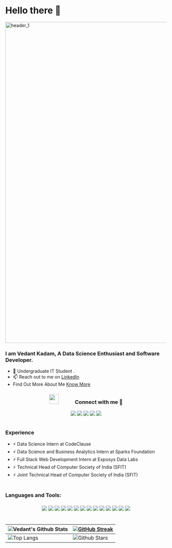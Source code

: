 # Hello there 👋 
<img width="1000" alt="header_1" src="https://user-images.githubusercontent.com/83024561/218009707-54421c29-0e99-440d-8c77-09468d75a7ab.png">

### I am Vedant Kadam, A Data Science Enthusiast and Software Developer.

* 🔭 Undergraduate IT Student .
* 📫 Reach out to me on [LinkedIn](https://www.linkedin.com/in/vedant-kadam-412021204/)
* Find Out More About Me [Know More](https://vedant-kadam.web.app/)

<h3 align="center" > <img src="https://media.giphy.com/media/iY8CRBdQXODJSCERIr/giphy.gif" width="30" height="30" style="margin-right: 50px;">Connect with me 🤝 </h3>

<p align="center">
  <a href="vedantkadam541@gmail.com"><img src="https://img.shields.io/badge/gmail-%23D14836.svg?&style=for-the-badge&logo=gmail&logoColor=white" /></a>
  <a href="https://vedant-kadam.web.app/"><img src="https://img.shields.io/badge/Portfolio-%23000000.svg?style=for-the-badge&logo=firefox&logoColor=#FF7139" /></a>
  <a href="https://www.instagram.com/itsjustvedu/"><img src="https://img.shields.io/badge/instagram-%23dc2743.svg?&style=for-the-badge&logo=instagram&logoColor=white" /></a>
  <a href="https://www.linkedin.com/in/vedant-kadam-412021204/"><img src="https://img.shields.io/badge/linkedin-%230077B5.svg?&style=for-the-badge&logo=linkedin&logoColor=white" /></a>
  <a href="https://github.com/vedantkadam"><img src="https://img.shields.io/badge/GitHub-100000?style=for-the-badge&logo=github&logoColor=white" /></a>
</p>



<h1></h1>

### Experience
* ⚡ Data Science Intern at CodeClause
* ⚡ Data Science and Business Analytics Intern at Sparks Foundation
* ⚡ Full Stack Web Development Intern at Exposys Data Labs
* ⚡ Technical Head of Computer Society of India (SFIT)
* ⚡ Joint Technical Head of Computer Society of India (SFIT)

<h1></h1>	
	

<h3 align="left">Languages and Tools:</h3>
<h3 align="left"> </h3>
<div class="container" align="center">
<img src="https://img.shields.io/badge/Java-ED8B00?style=for-the-badge&logo=java&logoColor=white" />
<img src="https://img.shields.io/badge/MongoDB-4EA94B?style=for-the-badge&logo=mongodb&logoColor=white" />
<img src="https://img.shields.io/badge/Amazon_AWS-232F3E?style=for-the-badge&logo=amazon-aws&logoColor=white" />
<img src="https://img.shields.io/badge/PostgreSQL-316192?style=for-the-badge&logo=postgresql&logoColor=white" />
<img src="https://img.shields.io/badge/Tailwind_CSS-38B2AC?style=for-the-badge&logo=tailwind-css&logoColor=white" />
<img src="https://img.shields.io/badge/Python-3776AB?style=for-the-badge&logo=python&logoColor=white" />
<img src="https://img.shields.io/badge/Django-092E20?style=for-the-badge&logo=django&logoColor=white" />
<img src="https://img.shields.io/badge/MySQL-005C84?style=for-the-badge&logo=mysql&logoColor=white" />
<img src="https://img.shields.io/badge/Docker-2CA5E0?style=for-the-badge&logo=docker&logoColor=white" />
<img src="https://img.shields.io/badge/heroku-%23430098.svg?style=for-the-badge&logo=heroku&logoColor=white" />
<img src="https://img.shields.io/badge/Linux-FCC624?style=for-the-badge&logo=linux&logoColor=black" />
<img src="https://img.shields.io/badge/TensorFlow-FF6F00?style=for-the-badge&logo=tensorflow&logoColor=white" />
<img src="https://img.shields.io/badge/power_bi-F2C811?style=for-the-badge&logo=powerbi&logoColor=black" />
<img src="https://img.shields.io/badge/Tableau-E97627?style=for-the-badge&logo=Tableau&logoColor=white" />

</div>

#

  
| ![Vedant's Github Stats](https://github-readme-stats.vercel.app/api?username=vedantkadam&show_icons=true&theme=radical)             |[![GitHub Streak](https://github-readme-streak-stats.herokuapp.com?user=vedantkadam&theme=radical)](https://git.io/streak-stats)                                                                                                          |
| --------------------------------------------------------------------------------------------------------------------------------- | ----------------------------------------------------------------------------------------------------------------------------------------------------------------------------------------------------------------- |
| ![Top Langs](https://github-readme-stats.vercel.app/api/top-langs/?username=vedantkadam&theme=tokyonight&langs_count=10&layout=compact) | ![Github Stars](https://github-readme-stats.vercel.app/api?username=vedantkadam&show_icons=true&locale=en&count_private=true&hide_rank=true&custom_title=My%20GitHub%20Stats&disable_animations=true&theme=radical) |


